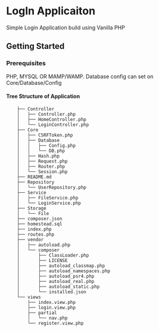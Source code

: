 # LogIn Applicaiton

Simple Login Application build using Vanilla PHP

## Getting Started


### Prerequisites

PHP, MYSQL OR MAMP/WAMP. Database config can set on Core/Database/Config

#### Tree Structure of Application
```
    ├── Controller
    │   ├── Controller.php
    │   ├── HomeController.php
    │   └── LoginController.php
    ├── Core
    │   ├── CSRFToken.php
    │   ├── Database
    │   │   ├── Config.php
    │   │   └── DB.php
    │   ├── Hash.php
    │   ├── Request.php
    │   ├── Router.php
    │   └── Session.php
    ├── README.md
    ├── Repository
    │   └── UserRepository.php
    ├── Service
    │   ├── FileService.php
    │   └── LoginService.php
    ├── Storage
    │   └── File
    ├── composer.json
    ├── homestead.sql
    ├── index.php
    ├── routes.php
    ├── vendor
    │   ├── autoload.php
    │   └── composer
    │       ├── ClassLoader.php
    │       ├── LICENSE
    │       ├── autoload_classmap.php
    │       ├── autoload_namespaces.php
    │       ├── autoload_psr4.php
    │       ├── autoload_real.php
    │       ├── autoload_static.php
    │       └── installed.json
    └── views
        ├── index.view.php
        ├── login.view.php
        ├── partial
        │   └── nav.php
        └── register.view.php

```
